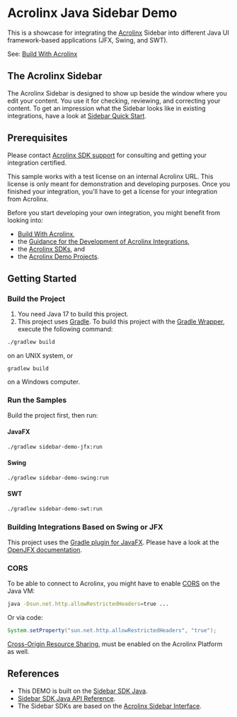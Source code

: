 # Acrolinx Java Sidebar Demo

This is a showcase for integrating the [Acrolinx](https://www.acrolinx.com/) Sidebar
into different Java UI framework-based applications (JFX, Swing, and SWT).

See: [Build With Acrolinx](https://support.acrolinx.com/hc/en-us/categories/10209837818770-Build-With-Acrolinx)

## The Acrolinx Sidebar

The Acrolinx Sidebar is designed to show up beside the window where you edit your content.
You use it for checking, reviewing, and correcting your content.
To get an impression what the Sidebar looks like in existing integrations, have a look at
[Sidebar Quick Start](https://support.acrolinx.com/hc/en-us/articles/10252588984594-Sidebar-Quick-Start).

## Prerequisites

Please contact [Acrolinx SDK support](https://github.com/acrolinx/acrolinx-coding-guidance/blob/main/topics/sdk-support.md)
for consulting and getting your integration certified.

This sample works with a test license on an internal Acrolinx URL.
This license is only meant for demonstration and developing purposes.
Once you finished your integration, you'll have to get a license for your integration from Acrolinx.

Before you start developing your own integration, you might benefit from looking into:

+ [Build With Acrolinx](https://support.acrolinx.com/hc/en-us/categories/10209837818770-Build-With-Acrolinx),
+ the [Guidance for the Development of Acrolinx Integrations](https://github.com/acrolinx/acrolinx-coding-guidance),
+ the [Acrolinx SDKs](https://github.com/acrolinx?q=sdk), and
+ the [Acrolinx Demo Projects](https://github.com/acrolinx?q=demo).

## Getting Started

### Build the Project

1. You need Java 17 to build this project.
2. This project uses [Gradle](https://gradle.org/).
To build this project with the [Gradle Wrapper](https://docs.gradle.org/current/userguide/gradle_wrapper.html#sec:using_wrapper), execute the following command:

```bash
./gradlew build
```

on an UNIX system, or

```batch
gradlew build
```

on a Windows computer.

### Run the Samples

Build the project first, then run:

#### JavaFX

```bash
./gradlew sidebar-demo-jfx:run
```

#### Swing

```bash
./gradlew sidebar-demo-swing:run
```

#### SWT

```bash
./gradlew sidebar-demo-swt:run
```

### Building Integrations Based on Swing or JFX

This project uses the [Gradle plugin for JavaFX](https://plugins.gradle.org/plugin/org.openjfx.javafxplugin).
Please have a look at the [OpenJFX documentation](https://openjfx.io/openjfx-docs/).

### CORS

To be able to connect to Acrolinx, you might have to enable [CORS](https://en.wikipedia.org/wiki/Cross-origin_resource_sharing) on the Java VM:

```bash
java -Dsun.net.http.allowRestrictedHeaders=true ...
```

Or via code:

```java
System.setProperty("sun.net.http.allowRestrictedHeaders", "true");
```

[Cross-Origin Resource Sharing](https://support.acrolinx.com/hc/en-us/articles/10211162946962-Enable-CORS), must be enabled on the Acrolinx Platform as well.

## References

+ This DEMO is built on the [Sidebar SDK Java](https://github.com/acrolinx/sidebar-sdk-java).
+ [Sidebar SDK Java API Reference](https://acrolinx.github.io/sidebar-sdk-java/).
+ The Sidebar SDKs are based on the [Acrolinx Sidebar Interface](https://acrolinx.github.io/sidebar-interface/).
